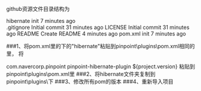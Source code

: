 
github资源文件目录结构为

hibernate           init                        7 minutes ago                                   
.gitignore           Initial commit                        31 minutes ago
LICENSE           Initial commit                        31 minutes ago
README           Create README                        4 minutes ago
pom.xml           init                        7 minutes ago 

###1、将pom.xml里的<modules>下的"<module>hibernate</module>"粘贴到pinpoint\plugins\pom.xml相同的<modules>里，
将  

<dependency>  
<groupId>com.navercorp.pinpoint</groupId>  
<artifactId>pinpoint-hibernate-plugin</artifactId>  
<version>${project.version}</version>  
</dependency>  
粘贴到pinpoint\plugins\pom.xml里  
###2、将hibernate文件夹复制到pinpoint\plugins\下  
###3、修改所有pom的版本  
###4、重新导入项目  
